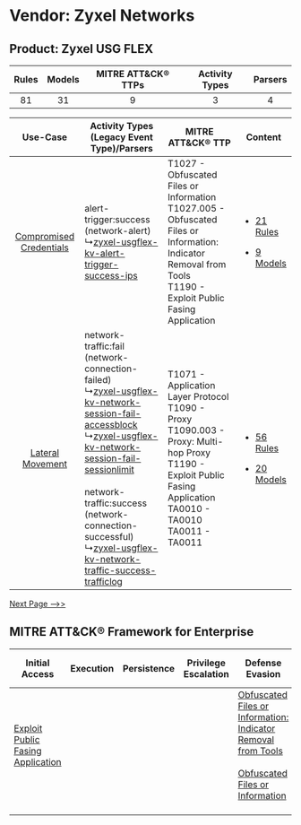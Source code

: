 Vendor: Zyxel Networks
======================
Product: Zyxel USG FLEX
-----------------------
| Rules | Models | MITRE ATT&CK® TTPs | Activity Types | Parsers |
|:-----:|:------:|:------------------:|:--------------:|:-------:|
|  81   |   31   |         9          |       3        |    4    |

|    Use-Case    | Activity Types (Legacy Event Type)/Parsers    | MITRE ATT&CK® TTP    | Content    |
|:----:| ---- | ---- | ---- |
| [Compromised Credentials](../../../UseCases/uc_compromised_credentials.md) |  alert-trigger:success (network-alert)<br> ↳[zyxel-usgflex-kv-alert-trigger-success-ips](Ps/pC_zyxelusgflexkvalerttriggersuccessips.md)<br>    | T1027 - Obfuscated Files or Information<br>T1027.005 - Obfuscated Files or Information: Indicator Removal from Tools<br>T1190 - Exploit Public Fasing Application<br>    | [<ul><li>21 Rules</li></ul><ul><li>9 Models</li></ul>](RM/r_m_zyxel_networks_zyxel_usg_flex_Compromised_Credentials.md) |
|        [Lateral Movement](../../../UseCases/uc_lateral_movement.md)        |  network-traffic:fail (network-connection-failed)<br> ↳[zyxel-usgflex-kv-network-session-fail-accessblock](Ps/pC_zyxelusgflexkvnetworksessionfailaccessblock.md)<br> ↳[zyxel-usgflex-kv-network-session-fail-sessionlimit](Ps/pC_zyxelusgflexkvnetworksessionfailsessionlimit.md)<br><br> network-traffic:success (network-connection-successful)<br> ↳[zyxel-usgflex-kv-network-traffic-success-trafficlog](Ps/pC_zyxelusgflexkvnetworktrafficsuccesstrafficlog.md)<br> | T1071 - Application Layer Protocol<br>T1090 - Proxy<br>T1090.003 - Proxy: Multi-hop Proxy<br>T1190 - Exploit Public Fasing Application<br>TA0010 - TA0010<br>TA0011 - TA0011<br> | [<ul><li>56 Rules</li></ul><ul><li>20 Models</li></ul>](RM/r_m_zyxel_networks_zyxel_usg_flex_Lateral_Movement.md)       |
[Next Page -->>](2_ds_zyxel_networks_zyxel_usg_flex.md)

MITRE ATT&CK® Framework for Enterprise
--------------------------------------
| Initial Access                                                                         | Execution | Persistence | Privilege Escalation | Defense Evasion                                                                                                                                                                                            | Credential Access | Discovery | Lateral Movement | Collection | Command and Control                                                                                                                                                                                                      | Exfiltration | Impact |
| -------------------------------------------------------------------------------------- | --------- | ----------- | -------------------- | ---------------------------------------------------------------------------------------------------------------------------------------------------------------------------------------------------------- | ----------------- | --------- | ---------------- | ---------- | ------------------------------------------------------------------------------------------------------------------------------------------------------------------------------------------------------------------------ | ------------ | ------ |
| [Exploit Public Fasing Application](https://attack.mitre.org/techniques/T1190)<br><br> |           |             |                      | [Obfuscated Files or Information: Indicator Removal from Tools](https://attack.mitre.org/techniques/T1027/005)<br><br>[Obfuscated Files or Information](https://attack.mitre.org/techniques/T1027)<br><br> |                   |           |                  |            | [Proxy: Multi-hop Proxy](https://attack.mitre.org/techniques/T1090/003)<br><br>[Application Layer Protocol](https://attack.mitre.org/techniques/T1071)<br><br>[Proxy](https://attack.mitre.org/techniques/T1090)<br><br> |              |        |
